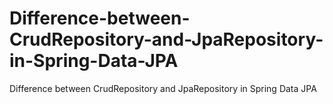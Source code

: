 # Difference-between-CrudRepository-and-JpaRepository-in-Spring-Data-JPA
Difference between CrudRepository and JpaRepository in Spring Data JPA
